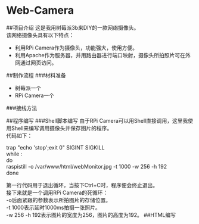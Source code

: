 # Web-Camera
##项目介绍
这是我用树莓派3b来DIY的一款网络摄像头。  
该网络摄像头具有以下特点：  
* 利用RPi Camera作为摄像头，功能强大，使用方便。  
* 利用Apache作为服务器，并用路由器进行端口映射，摄像头所拍照片可在外网通过网页访问。

##制作流程
###材料准备
* 树莓派一个  
* RPi Camera一个

###接线方法

##程序编写
###Shell脚本编写
由于RPi Camera可以用Shell直接调用，这里我使用Shell来编写调用摄像头并保存图片的程序。  
代码如下：  

trap "echo 'stop';exit 0" SIGINT SIGKILL  
while :  
do  
    raspistill -o /var/www/html/webMonitor.jpg -t 1000 -w 256 -h 192  
done  

第一行代码用于退出循环，当按下Ctrl+C时，程序便会终止退出。  
接下来就是一个调用RPi Camera的死循环：  
-o后面紧跟的参数表示所拍图片的存储位置。  
-t 1000表示延时1000ms拍摄一张照片。  
-w 256 -h 192表示图片的宽度为256，图片的高度为192。
##HTML编写

